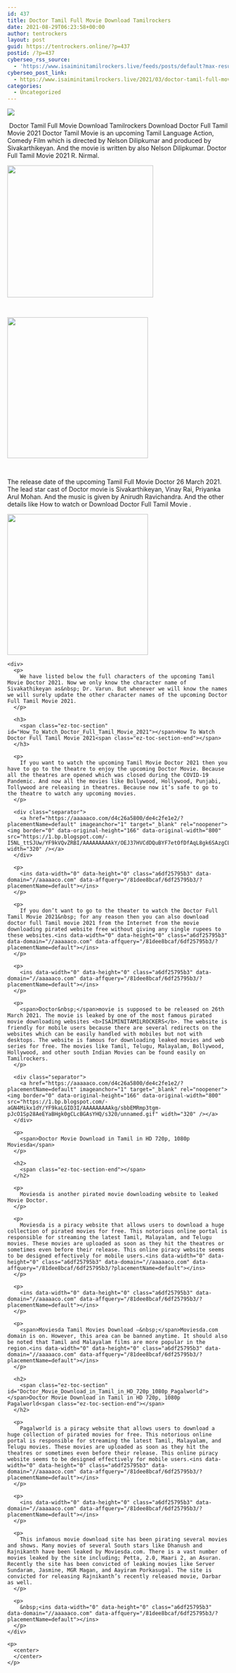```yaml
---
id: 437
title: Doctor Tamil Full Movie Download Tamilrockers
date: 2021-08-29T06:23:58+00:00
author: tentrockers
layout: post
guid: https://tentrockers.online/?p=437
postid: /?p=437
cyberseo_rss_source:
  - 'https://www.isaiminitamilrockers.live/feeds/posts/default?max-results=150&start-index=1'
cyberseo_post_link:
  - https://www.isaiminitamilrockers.live/2021/03/doctor-tamil-full-movie-download.html
categories:
  - Uncategorized
---
```

<div class="media_block">
  <img src="https://1.bp.blogspot.com/-ounzUkqhtZU/YF9kB7x4RNI/AAAAAAAAAkI/8hxSA_5Uv1s1CeKqCvYY52_2ICUy77fUwCLcBGAsYHQ/s72-w332-h300-c/56132306_300x300.jpg" class="media_thumbnail" />
</div>

<meta content="&nbsp; Doctor Tamil Full Movie Download Tamilrockers&nbsp; Download Doctor Full Tamil Movie 2021 Doctor Tamil Movie is an upcoming Tamil Language Acti..." name="twitter:description" />

  


<center>
</center>

  
<ins data-width="0" data-height="0" class="a6df25795b3" data-domain="//aaaaaco.com" data-affquery="/81dee8bcaf/6df25795b3/?placementName=default"></ins>

&nbsp;<span>Doctor Tamil Full Movie Download Tamilrockers&nbsp;</span><span>Download Doctor Full Tamil Movie 2021 Doctor Tamil Movie is an upcoming Tamil Language Action, Comedy Film which is directed by Nelson Dilipkumar and produced by Sivakarthikeyan. And the movie is written by also Nelson Dilipkumar. Doctor Full Tamil Movie 2021 R. Nirmal.</span><ins data-width="0" data-height="0" class="a6df25795b3" data-domain="//aaaaaco.com" data-affquery="/81dee8bcaf/6df25795b3/?placementName=default"></ins>

<ins data-width="0" data-height="0" class="a6df25795b3" data-domain="//aaaaaco.com" data-affquery="/81dee8bcaf/6df25795b3/?placementName=default"></ins>

<div class="separator">
  <a href="https://1.bp.blogspot.com/-ounzUkqhtZU/YF9kB7x4RNI/AAAAAAAAAkI/8hxSA_5Uv1s1CeKqCvYY52_2ICUy77fUwCLcBGAsYHQ/s300/56132306_300x300.jpg" imageanchor="1"><img loading="lazy" border="0" data-original-height="300" data-original-width="300" height="300" src="https://1.bp.blogspot.com/-ounzUkqhtZU/YF9kB7x4RNI/AAAAAAAAAkI/8hxSA_5Uv1s1CeKqCvYY52_2ICUy77fUwCLcBGAsYHQ/w332-h300/56132306_300x300.jpg" width="332" /></a>
</div>

<span><br /></span>

<div class="separator">
  <a href="https://aaaaaco.com/d4c26a5800/de4c2fe1e2/?placementName=default" imageanchor="1" target="_blank" rel="noopener"><img border="0" data-original-height="166" data-original-width="800" src="https://1.bp.blogspot.com/-SM-sWWFn1f8/YF9kKjb_H-I/AAAAAAAAAkM/N6PdHv4sjcADmECa3a_A0EiMKKiRqmg4gCLcBGAsYHQ/s320/unnamed.gif" width="320" /></a>
</div>

<span><br /></span><ins data-width="0" data-height="0" class="a6df25795b3" data-domain="//aaaaaco.com" data-affquery="/81dee8bcaf/6df25795b3/?placementName=default"></ins>

<div>
  <ins data-width="0" data-height="0" class="a6df25795b3" data-domain="//aaaaaco.com" data-affquery="/81dee8bcaf/6df25795b3/?placementName=default"></ins></p> 
  
  <p>
    The release date of the upcoming Tamil Full Movie Doctor 26 March 2021. The lead star cast of Doctor movie is Sivakarthikeyan, Vinay Rai, Priyanka Arul Mohan. And the music is given by Anirudh Ravichandra. And the other details like How to watch or Download Doctor Full Tamil Movie .<ins data-width="0" data-height="0" class="a6df25795b3" data-domain="//aaaaaco.com" data-affquery="/81dee8bcaf/6df25795b3/?placementName=default"></ins>
  </p>
  
  <p>
    <ins data-width="0" data-height="0" class="a6df25795b3" data-domain="//aaaaaco.com" data-affquery="/81dee8bcaf/6df25795b3/?placementName=default"></ins>
  </p>
  
  <div class="separator">
    <a href="https://aaaaaco.com/d4c26a5800/de4c2fe1e2/?placementName=default" imageanchor="1" target="_blank" rel="noopener"><img border="0" data-original-height="166" data-original-width="800" src="https://1.bp.blogspot.com/-iWvW4Rssk5E/YF9kP_fw0qI/AAAAAAAAAkQ/m3Kx4OshN6EWXB9ua99lBPlVAlxiSmqsgCLcBGAsYHQ/s320/unnamed.gif" width="320" /></a>
  </div>
  
  <p>
    <ins data-width="0" data-height="0" class="a6df25795b3" data-domain="//aaaaaco.com" data-affquery="/81dee8bcaf/6df25795b3/?placementName=default"></ins></div> 
    
    <div>
      <p>
        We have listed below the full characters of the upcoming Tamil Movie Doctor 2021. Now we only know the character name of Sivakathikeyan as&nbsp; Dr. Varun. But whenever we will know the names we will surely update the other character names of the upcoming Doctor Full Tamil Movie 2021.
      </p>
      
      <h3>
        <span class="ez-toc-section" id="How_To_Watch_Doctor_Full_Tamil_Movie_2021"></span>How To Watch Doctor Full Tamil Movie 2021<span class="ez-toc-section-end"></span>
      </h3>
      
      <p>
        If you want to watch the upcoming Tamil Movie Doctor 2021 then you have to go to the theatre to enjoy the upcoming Doctor Movie. Because all the theatres are opened which was closed during the COVID-19 Pandemic. And now all the movies like Bollywood, Hollywood, Punjabi, Tollywood are releasing in theatres. Because now it’s safe to go to the theatre to watch any upcoming movies.
      </p>
      
      <div class="separator">
        <a href="https://aaaaaco.com/d4c26a5800/de4c2fe1e2/?placementName=default" imageanchor="1" target="_blank" rel="noopener"><img border="0" data-original-height="166" data-original-width="800" src="https://1.bp.blogspot.com/-I5NL_ttSJUw/YF9kVQvZRBI/AAAAAAAAAkY/OEJ37HVCdDQuBYF7etOfDfAqL8gk6SAzgCLcBGAsYHQ/s320/unnamed.gif" width="320" /></a>
      </div>
      
      <p>
        <ins data-width="0" data-height="0" class="a6df25795b3" data-domain="//aaaaaco.com" data-affquery="/81dee8bcaf/6df25795b3/?placementName=default"></ins>
      </p>
      
      <p>
        If you don’t want to go to the theater to watch the Doctor Full Tamil Movie 2021&nbsp; for any reason then you can also download doctor full Tamil movie 2021 from the Internet from the movie downloading pirated website free without giving any single rupees to these websites.<ins data-width="0" data-height="0" class="a6df25795b3" data-domain="//aaaaaco.com" data-affquery="/81dee8bcaf/6df25795b3/?placementName=default"></ins>
      </p>
      
      <p>
        <ins data-width="0" data-height="0" class="a6df25795b3" data-domain="//aaaaaco.com" data-affquery="/81dee8bcaf/6df25795b3/?placementName=default"></ins>
      </p>
      
      <p>
        <span>Doctor&nbsp;</span>movie is supposed to be released on 26th March 2021. The movie is leaked by one of the most famous pirated movie downloading websites <b>ISAIMINITAMILROCKERS</b>. The website is friendly for mobile users because there are several redirects on the websites which can be easily handled with mobiles but not with desktops. The website is famous for downloading leaked movies and web series for free. The movies like Tamil, Telugu, Malayalam, Bollywood, Hollywood, and other south Indian Movies can be found easily on Tamilrockers.
      </p>
      
      <div class="separator">
        <a href="https://aaaaaco.com/d4c26a5800/de4c2fe1e2/?placementName=default" imageanchor="1" target="_blank" rel="noopener"><img border="0" data-original-height="166" data-original-width="800" src="https://1.bp.blogspot.com/-aGN4Mikx1dY/YF9kaLGID3I/AAAAAAAAAkg/sbbEMRmp3tgm-pJcO1Sp28AeEYaBHgk0gCLcBGAsYHQ/s320/unnamed.gif" width="320" /></a>
      </div>
      
      <p>
        <span>Doctor Movie Download in Tamil in HD 720p, 1080p Moviesda</span>
      </p>
      
      <h2>
        <span class="ez-toc-section-end"></span>
      </h2>
      
      <p>
        Moviesda is another pirated movie downloading website to leaked Movie Doctor.
      </p>
      
      <p>
        Moviesda is a piracy website that allows users to download a huge collection of pirated movies for free. This notorious online portal is responsible for streaming the latest Tamil, Malayalam, and Telugu movies. These movies are uploaded as soon as they hit the theatres or sometimes even before their release. This online piracy website seems to be designed effectively for mobile users.<ins data-width="0" data-height="0" class="a6df25795b3" data-domain="//aaaaaco.com" data-affquery="/81dee8bcaf/6df25795b3/?placementName=default"></ins>
      </p>
      
      <p>
        <ins data-width="0" data-height="0" class="a6df25795b3" data-domain="//aaaaaco.com" data-affquery="/81dee8bcaf/6df25795b3/?placementName=default"></ins>
      </p>
      
      <p>
        <span>Moviesda Tamil Movies Download –&nbsp;</span>Moviesda.com domain is on. However, this area can be banned anytime. It should also be noted that Tamil and Malayalam films are more popular in the region.<ins data-width="0" data-height="0" class="a6df25795b3" data-domain="//aaaaaco.com" data-affquery="/81dee8bcaf/6df25795b3/?placementName=default"></ins>
      </p>
      
      <h2>
        <span class="ez-toc-section" id="Doctor_Movie_Download_in_Tamil_in_HD_720p_1080p_Pagalworld"></span>Doctor Movie Download in Tamil in HD 720p, 1080p Pagalworld<span class="ez-toc-section-end"></span>
      </h2>
      
      <p>
        Pagalworld is a piracy website that allows users to download a huge collection of pirated movies for free. This notorious online portal is responsible for streaming the latest Tamil, Malayalam, and Telugu movies. These movies are uploaded as soon as they hit the theatres or sometimes even before their release. This online piracy website seems to be designed effectively for mobile users.<ins data-width="0" data-height="0" class="a6df25795b3" data-domain="//aaaaaco.com" data-affquery="/81dee8bcaf/6df25795b3/?placementName=default"></ins>
      </p>
      
      <p>
        <ins data-width="0" data-height="0" class="a6df25795b3" data-domain="//aaaaaco.com" data-affquery="/81dee8bcaf/6df25795b3/?placementName=default"></ins>
      </p>
      
      <p>
        This infamous movie download site has been pirating several movies and shows. Many movies of several South stars like Dhanush and Rajnikanth have been leaked by Moviesda.com. There is a vast number of movies leaked by the site including; Petta, 2.0, Maari 2, an Asuran. Recently the site has been convicted of leaking movies like Server Sundaram, Jasmine, MGR Magan, and Aayiram Porkasugal. The site is convicted for releasing Rajnikanth’s recently released movie, Darbar as well.
      </p>
      
      <p>
        &nbsp;<ins data-width="0" data-height="0" class="a6df25795b3" data-domain="//aaaaaco.com" data-affquery="/81dee8bcaf/6df25795b3/?placementName=default"></ins>
      </p>
    </div>
    
    <p>
      <center>
      </center>
    </p>